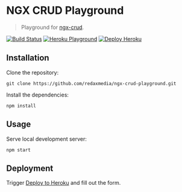 NGX CRUD Playground
===================

> Playground for [ngx-crud](https://github.com/redaxmedia/ngx-crud).

[![Build Status](https://img.shields.io/travis/redaxmedia/ngx-crud-playground.svg)](https://travis-ci.org/redaxmedia/ngx-crud-playground)
[![Heroku Playground](https://img.shields.io/badge/heroku-playground-6762a6.svg)](https://ngx-crud-playground.herokuapp.com)
[![Deploy Heroku](https://img.shields.io/badge/deploy-heroku-7056bf.svg)](https://heroku.com/deploy?template=https://github.com/redaxmedia/ngx-crud-playground)


Installation
------------

Clone the repository:

```
git clone https://github.com/redaxmedia/ngx-crud-playground.git
```

Install the dependencies:

```
npm install
```


Usage
-----

Serve local development server:

```
npm start
```


Deployment
----------

Trigger [Deploy to Heroku](https://heroku.com/deploy?template=https://github.com/redaxmedia/ngx-crud-playground) and fill out the form.
